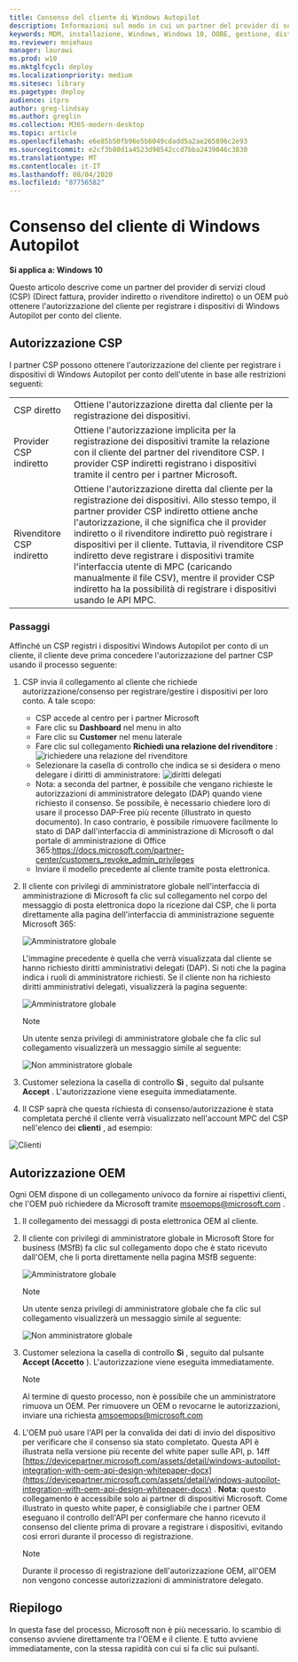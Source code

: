 ```yaml
---
title: Consenso del cliente di Windows Autopilot
description: Informazioni sul modo in cui un partner del provider di servizi cloud (CSP) o un OEM può ottenere l'autorizzazione del cliente per registrare i dispositivi di Windows Autopilot per conto dell'utente.
keywords: MDM, installazione, Windows, Windows 10, OOBE, gestione, distribuzione, Autopilot, ZTD, zero-touch, partner, msfb, Intune
ms.reviewer: mniehaus
manager: laurawi
ms.prod: w10
ms.mktglfcycl: deploy
ms.localizationpriority: medium
ms.sitesec: library
ms.pagetype: deploy
audience: itpro
author: greg-lindsay
ms.author: greglin
ms.collection: M365-modern-desktop
ms.topic: article
ms.openlocfilehash: e6e85b50fb96e5b6049cdadd5a2ae265896c2e93
ms.sourcegitcommit: e2cf3b80d1a4523d98542ccd7bba2439046c3830
ms.translationtype: MT
ms.contentlocale: it-IT
ms.lasthandoff: 08/04/2020
ms.locfileid: "87756582"
---
```

# <a name="windows-autopilot-customer-consent"></a>Consenso del cliente di Windows Autopilot

**Si applica a: Windows 10**

Questo articolo descrive come un partner del provider di servizi cloud (CSP) (Direct fattura, provider indiretto o rivenditore indiretto) o un OEM può ottenere l'autorizzazione del cliente per registrare i dispositivi di Windows Autopilot per conto del cliente.

## <a name="csp-authorization"></a>Autorizzazione CSP

I partner CSP possono ottenere l'autorizzazione del cliente per registrare i dispositivi di Windows Autopilot per conto dell'utente in base alle restrizioni seguenti:

<table>
<tr><td>CSP diretto<td>Ottiene l'autorizzazione diretta dal cliente per la registrazione dei dispositivi.
<tr><td>Provider CSP indiretto<td>Ottiene l'autorizzazione implicita per la registrazione dei dispositivi tramite la relazione con il cliente del partner del rivenditore CSP.  I provider CSP indiretti registrano i dispositivi tramite il centro per i partner Microsoft.
<tr><td>Rivenditore CSP indiretto<td>Ottiene l'autorizzazione diretta dal cliente per la registrazione dei dispositivi.  Allo stesso tempo, il partner provider CSP indiretto ottiene anche l'autorizzazione, il che significa che il provider indiretto o il rivenditore indiretto può registrare i dispositivi per il cliente.  Tuttavia, il rivenditore CSP indiretto deve registrare i dispositivi tramite l'interfaccia utente di MPC (caricando manualmente il file CSV), mentre il provider CSP indiretto ha la possibilità di registrare i dispositivi usando le API MPC.
</table>

### <a name="steps"></a>Passaggi

Affinché un CSP registri i dispositivi Windows Autopilot per conto di un cliente, il cliente deve prima concedere l'autorizzazione del partner CSP usando il processo seguente:

1. CSP invia il collegamento al cliente che richiede autorizzazione/consenso per registrare/gestire i dispositivi per loro conto.  A tale scopo:
    - CSP accede al centro per i partner Microsoft
    - Fare clic su **Dashboard** nel menu in alto
    - Fare clic su **Customer** nel menu laterale
    - Fare clic sul collegamento **Richiedi una relazione del rivenditore** : ![ richiedere una relazione del rivenditore](images/csp1.png)
    - Selezionare la casella di controllo che indica se si desidera o meno delegare i diritti di amministratore: ![ diritti delegati](images/csp2.png)
    - Nota: a seconda del partner, è possibile che vengano richieste le autorizzazioni di amministratore delegato (DAP) quando viene richiesto il consenso.  Se possibile, è necessario chiedere loro di usare il processo DAP-Free più recente (illustrato in questo documento). In caso contrario, è possibile rimuovere facilmente lo stato di DAP dall'interfaccia di amministrazione di Microsoft o dal portale di amministrazione di Office 365:https://docs.microsoft.com/partner-center/customers_revoke_admin_privileges
    - Inviare il modello precedente al cliente tramite posta elettronica.
2. Il cliente con privilegi di amministratore globale nell'interfaccia di amministrazione di Microsoft fa clic sul collegamento nel corpo del messaggio di posta elettronica dopo la ricezione dal CSP, che li porta direttamente alla pagina dell'interfaccia di amministrazione seguente Microsoft 365:

    ![Amministratore globale](images/csp3a.png)

    L'immagine precedente è quella che verrà visualizzata dal cliente se hanno richiesto diritti amministrativi delegati (DAP). Si noti che la pagina indica i ruoli di amministratore richiesti.  Se il cliente non ha richiesto diritti amministrativi delegati, visualizzerà la pagina seguente:

    ![Amministratore globale](images/csp3b.png)   

    > [!NOTE]
    > Un utente senza privilegi di amministratore globale che fa clic sul collegamento visualizzerà un messaggio simile al seguente:

    ![Non amministratore globale](images/csp4.png)

3. Customer seleziona la casella di controllo **Sì** , seguito dal pulsante **Accept** . L'autorizzazione viene eseguita immediatamente.
4. Il CSP saprà che questa richiesta di consenso/autorizzazione è stata completata perché il cliente verrà visualizzato nell'account MPC del CSP nell'elenco dei **clienti** , ad esempio:

![Clienti](images/csp5.png)

## <a name="oem-authorization"></a>Autorizzazione OEM

Ogni OEM dispone di un collegamento univoco da fornire ai rispettivi clienti, che l'OEM può richiedere da Microsoft tramite msoemops@microsoft.com .

1. Il collegamento dei messaggi di posta elettronica OEM al cliente.
2. Il cliente con privilegi di amministratore globale in Microsoft Store for business (MSfB) fa clic sul collegamento dopo che è stato ricevuto dall'OEM, che li porta direttamente nella pagina MSfB seguente:

    ![Amministratore globale](images/csp6.png)

    > [!NOTE]
    > Un utente senza privilegi di amministratore globale che fa clic sul collegamento visualizzerà un messaggio simile al seguente:

    ![Non amministratore globale](images/csp7.png)
3. Customer seleziona la casella di controllo **Sì** , seguito dal pulsante **Accept (Accetto** ).  L'autorizzazione viene eseguita immediatamente.

    > [!NOTE]
    > Al termine di questo processo, non è possibile che un amministratore rimuova un OEM. Per rimuovere un OEM o revocarne le autorizzazioni, inviare una richiesta amsoemops@microsoft.com

4. L'OEM può usare l'API per la convalida dei dati di invio del dispositivo per verificare che il consenso sia stato completato.  Questa API è illustrata nella versione più recente del white paper sulle API, p. 14ff [https://devicepartner.microsoft.com/assets/detail/windows-autopilot-integration-with-oem-api-design-whitepaper-docx](https://devicepartner.microsoft.com/assets/detail/windows-autopilot-integration-with-oem-api-design-whitepaper-docx) . **Nota**: questo collegamento è accessibile solo ai partner di dispositivi Microsoft. Come illustrato in questo white paper, è consigliabile che i partner OEM eseguano il controllo dell'API per confermare che hanno ricevuto il consenso del cliente prima di provare a registrare i dispositivi, evitando così errori durante il processo di registrazione.

    > [!NOTE]
    > Durante il processo di registrazione dell'autorizzazione OEM, all'OEM non vengono concesse autorizzazioni di amministratore delegato.

## <a name="summary"></a>Riepilogo

In questa fase del processo, Microsoft non è più necessario. lo scambio di consenso avviene direttamente tra l'OEM e il cliente.  E tutto avviene immediatamente, con la stessa rapidità con cui si fa clic sui pulsanti.
